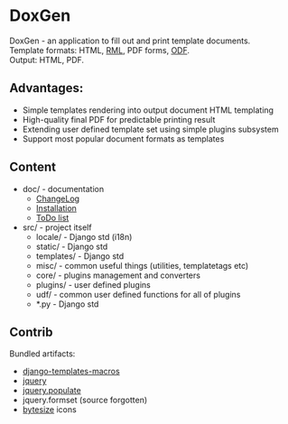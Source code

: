 # DoxGen

DoxGen - an application to fill out and print template documents.<br/>
Template formats: HTML, [RML](https://www.reportlab.com/docs/rml-for-idiots.pdf), PDF forms, [ODF](https://en.wikipedia.org/wiki/OpenDocument).<br/>
Output: HTML, PDF.

## Advantages:

- Simple templates rendering into output document HTML templating
- High-quality final PDF for predictable printing result
- Extending user defined template set using simple plugins subsystem
- Support most popular document formats as templates

## Content

- doc/ - documentation
  - [ChangeLog](doc/ChangeLog.md)
  - [Installation](doc/INSTALL.md)
  - [ToDo list](doc/TODO.md)
- src/ - project itself
  - locale/ - Django std (i18n)
  - static/ - Django std
  - templates/ - Django std
  - misc/ - common useful things (utilities, templatetags etc)
  - core/ - plugins management and converters
  - plugins/ - user defined plugins
  - udf/ - common user defined functions for all of plugins
  - *.py - Django std

## Contrib

Bundled artifacts:

- [django-templates-macros](https://github.com/twidi/django-templates-macros)
- [jquery](https://jquery.com/)
- [jquery.populate](https://github.com/dtuite/jquery.populate)
- jquery.formset (source forgotten)
- [bytesize](https://github.com/danklammer/bytesize-icons) icons
